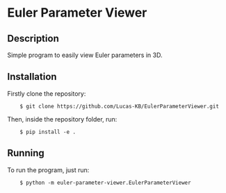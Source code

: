 # Euler Parameter Viewer

## Description

Simple program to easily view Euler parameters in 3D.

## Installation

Firstly clone the repository:

```
    $ git clone https://github.com/Lucas-KB/EulerParameterViewer.git
```

Then, inside the repository folder, run:

```
    $ pip install -e .
```
## Running

To run the program, just run:

```
    $ python -m euler-parameter-viewer.EulerParameterViewer
```
